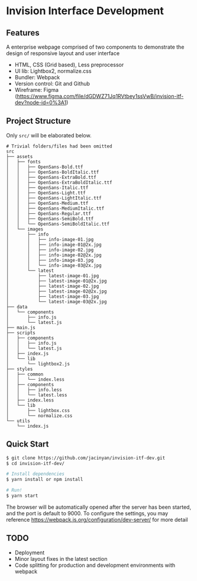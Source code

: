 # Invision Interface Development

## Features

A enterprise webpage comprised of two components to demonstrate the design of responsive layout and user interface

- HTML, CSS (Grid based), Less preprocessor
- UI lib: Lightbox2, normalize.css
- Bundler: Webpack
- Version control: Git and Github
- Wireframe: Figma (https://www.figma.com/file/dGDWZ71Jq1RVtbey1ssVwB/invision-itf-dev?node-id=0%3A1)

## Project Structure

Only `src/` will be elaborated below.

```
# Trivial folders/files had been omitted
src
├── assets
│   ├── fonts
│   │   ├── OpenSans-Bold.ttf
│   │   ├── OpenSans-BoldItalic.ttf
│   │   ├── OpenSans-ExtraBold.ttf
│   │   ├── OpenSans-ExtraBoldItalic.ttf
│   │   ├── OpenSans-Italic.ttf
│   │   ├── OpenSans-Light.ttf
│   │   ├── OpenSans-LightItalic.ttf
│   │   ├── OpenSans-Medium.ttf
│   │   ├── OpenSans-MediumItalic.ttf
│   │   ├── OpenSans-Regular.ttf
│   │   ├── OpenSans-SemiBold.ttf
│   │   └── OpenSans-SemiBoldItalic.ttf
│   └── images
│       ├── info
│       │   ├── info-image-01.jpg
│       │   ├── info-image-01@2x.jpg
│       │   ├── info-image-02.jpg
│       │   ├── info-image-02@2x.jpg
│       │   ├── info-image-03.jpg
│       │   └── info-image-03@2x.jpg
│       └── latest
│           ├── latest-image-01.jpg
│           ├── latest-image-01@2x.jpg
│           ├── latest-image-02.jpg
│           ├── latest-image-02@2x.jpg
│           ├── latest-image-03.jpg
│           └── latest-image-03@2x.jpg
├── data
│   └── components
│       ├── info.js
│       └── latest.js
├── main.js
├── scripts
│   ├── components
│   │   ├── info.js
│   │   └── latest.js
│   ├── index.js
│   └── lib
│       └── lightbox2.js
├── styles
│   ├── common
│   │   └── index.less
│   ├── components
│   │   ├── info.less
│   │   └── latest.less
│   ├── index.less
│   └── lib
│       ├── lightbox.css
│       └── normalize.css
└── utils
    └── index.js
```

## Quick Start

```sh
$ git clone https://github.com/jacinyan/invision-itf-dev.git
$ cd invision-itf-dev/

# Install dependencies
$ yarn install or npm install

# Run!
$ yarn start
```

The browser will be automatically opened after the server has been started, and the port is default to 9000. To configure the settings, you may reference https://webpack.js.org/configuration/dev-server/ for more detail

## TODO

- Deployment
- Minor layout fixes in the latest section
- Code splitting for production and development environments with webpack
